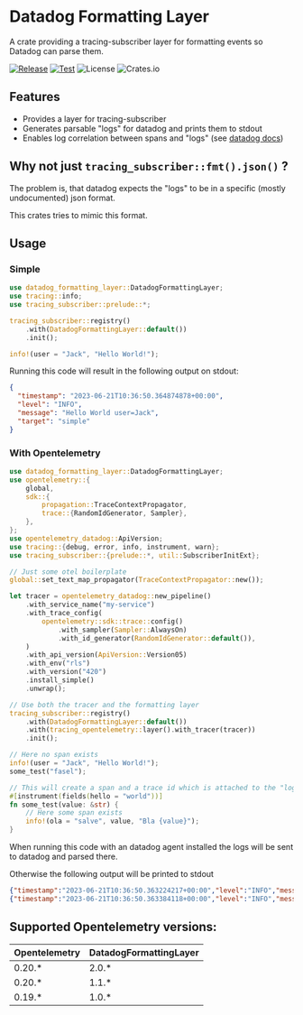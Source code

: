 # Datadog Formatting Layer

A crate providing a tracing-subscriber layer for formatting events so Datadog can parse them.

[![Release](https://github.com/open-schnick/DatadogFormattingLayer/actions/workflows/release.yml/badge.svg)](https://github.com/open-schnick/DatadogFormattingLayer/actions/workflows/release.yml)
[![Test](https://github.com/open-schnick/DatadogFormattingLayer/actions/workflows/test.yml/badge.svg)](https://github.com/open-schnick/DatadogFormattingLayer/actions/workflows/test.yml)
![License](https://img.shields.io/crates/l/datadog-formatting-layer)
![Crates.io](https://img.shields.io/crates/v/datadog-formatting-layer)

## Features

- Provides a layer for tracing-subscriber
- Generates parsable "logs" for datadog and prints them to stdout
- Enables log correlation between spans and "logs" (see [datadog docs](https://docs.datadoghq.com/tracing/other_telemetry/connect_logs_and_traces/))

## Why not just `tracing_subscriber::fmt().json()` ?

The problem is, that datadog expects the "logs" to be in a specific (mostly undocumented) json format.

This crates tries to mimic this format.

## Usage

### Simple

```rust
use datadog_formatting_layer::DatadogFormattingLayer;
use tracing::info;
use tracing_subscriber::prelude::*;

tracing_subscriber::registry()
    .with(DatadogFormattingLayer::default())
    .init();

info!(user = "Jack", "Hello World!");
```

Running this code will result in the following output on stdout:

```json
{
  "timestamp": "2023-06-21T10:36:50.364874878+00:00",
  "level": "INFO",
  "message": "Hello World user=Jack",
  "target": "simple"
}
```

### With Opentelemetry

```rust
use datadog_formatting_layer::DatadogFormattingLayer;
use opentelemetry::{
    global,
    sdk::{
        propagation::TraceContextPropagator,
        trace::{RandomIdGenerator, Sampler},
    },
};
use opentelemetry_datadog::ApiVersion;
use tracing::{debug, error, info, instrument, warn};
use tracing_subscriber::{prelude::*, util::SubscriberInitExt};

// Just some otel boilerplate
global::set_text_map_propagator(TraceContextPropagator::new());

let tracer = opentelemetry_datadog::new_pipeline()
    .with_service_name("my-service")
    .with_trace_config(
        opentelemetry::sdk::trace::config()
            .with_sampler(Sampler::AlwaysOn)
            .with_id_generator(RandomIdGenerator::default()),
    )
    .with_api_version(ApiVersion::Version05)
    .with_env("rls")
    .with_version("420")
    .install_simple()
    .unwrap();

// Use both the tracer and the formatting layer
tracing_subscriber::registry()
    .with(DatadogFormattingLayer::default())
    .with(tracing_opentelemetry::layer().with_tracer(tracer))
    .init();

// Here no span exists
info!(user = "Jack", "Hello World!");
some_test("fasel");

// This will create a span and a trace id which is attached to the "logs"
#[instrument(fields(hello = "world"))]
fn some_test(value: &str) {
    // Here some span exists
    info!(ola = "salve", value, "Bla {value}");
}
```

When running this code with an datadog agent installed the logs will be sent to datadog
and parsed there.

Otherwise the following output will be printed to stdout

```json
{"timestamp":"2023-06-21T10:36:50.363224217+00:00","level":"INFO","message":"Hello World! user=Jack","target":"otel"}
{"timestamp":"2023-06-21T10:36:50.363384118+00:00","level":"INFO","message":"Bla fasel user=Jack ola=salve value=Fasel hello=world","target":"otel","dd.trace_id":0,"dd.span_id":10201226522570980512}
```

## Supported Opentelemetry versions:

| Opentelemetry | DatadogFormattingLayer |
| ------------- | ---------------------- |
| 0.20.\*       | 2.0.\*                 |
| 0.20.\*       | 1.1.\*                 |
| 0.19.\*       | 1.0.\*                 |
